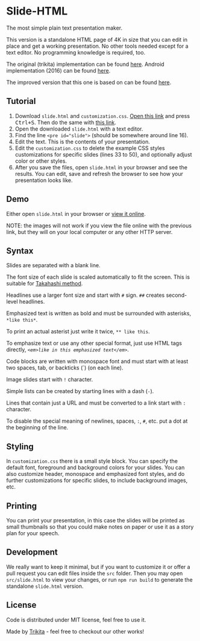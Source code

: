 # Slide-HTML

The most simple plain text presentation maker.

This version is a standalone HTML page of 4K in size that you can edit in place
and get a working presentation. No other tools needed except for a text editor.
No programming knowledge is required, too.

The original (trikita) implementation can be found [here](https://github.com/trikita/slide-html).
Android implementation (2016) can be found [here](https://github.com/trikita/slide).

The improved version that this one is based on can be found [here](https://github.com/jloow/slide-html).

## Tutorial

1. Download `slide.html` and `customization.css`.
 [Open this link](https://raw.githubusercontent.com/pachi-belero/slide-html/master/slide.html)
 and press <kbd>Ctrl+S</kbd>. Then do the same with
 [this link](https://raw.githubusercontent.com/pachi-belero/slide-html/master/customization.css).
2. Open the downloaded `slide.html` with a text editor.
3. Find the line `<pre id="slide">` (should be somewhere around line 16).
4. Edit the text. This is the contents of your presentation.
5. Edit the `customization.css` to delete the example CSS styles customizations for
specific slides (lines 33 to 50), and optionally adjust color or other styles.
6. After you save the files, open `slide.html` in your browser and see the results. You
can edit, save and refresh the browser to see how your presentation looks like.

## Demo

Either open `slide.html` in your browser or [view it online](http://htmlpreview.github.io/?https://github.com/pachi-belero/slide-html/blob/master/slide.html).

NOTE: the images will not work if you view the file online with the previous link, but they will on your local computer or any other HTTP server.

## Syntax

Slides are separated with a blank line.

The font size of each slide is scaled automatically to fit the screen. This is
suitable for [Takahashi method](https://en.wikipedia.org/wiki/Takahashi_method).

Headlines use a larger font size and start with `#` sign. `##` creates second-level headlines.

Emphasized text is written as bold and must be surrounded with asterisks, `*like this*`.

To print an actual asterist just write it twice, `** like this`.

To emphasize text or use any other special format, just use HTML tags directly, _`<em>like in this emphasized text</em>`_.

Code blocks are written with monospace font and must start with at least two spaces, tab, or backticks (\`) (on each line).

Image slides start with `!` character.

Simple lists can be created by starting lines with a dash (`-`).

Lines that contain just a URL and must be converted to a link start with `:` character.

To disable the special meaning of newlines, spaces, `:`, `#`, etc. put a dot at the
beginning of the line.

## Styling

In `customization.css` there is a small style block. You can specify the default font, foreground and background colors for your slides. You can also
customize header, monospace and emphasized font styles, and do further customizations for specific slides, to include background images, etc.

## Printing

You can print your presentation, in this case the slides will be printed as small thumbnails
so that you could make notes on paper or use it as a story plan for your speech.

## Development

We really want to keep it minimal, but if you want to customize it or offer a
pull request you can edit files inside the `src` folder. Then you may open
`src/slide.html` to view your changes, or run `npm run build` to generate the
standalone `slide.html` version.

## License

Code is distributed under MIT license, feel free to use it.

Made by [Trikita](http://trikita.co) - feel free to checkout our other works!
